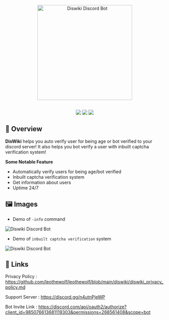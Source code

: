 <div align="center">
  <br>
  <img width = "300" src="https://raw.githubusercontent.com/leothewolf/leothewolf/main/diswiki/DiSWIKI%20Logo.png?token=GHSAT0AAAAAABVQG2MZA6HRHSYMLGKFNNBWYVEI2BQ" alt="Diswiki Discord Bot">
  <br>
</div>

<br>

<p align="center">
  <a href="https://discord.com/api/oauth2/authorize?client_id=985076613681119303&permissions=268561408&scope=bot" alt="Support Server">
        <img src="https://img.shields.io/static/v1?label=Invite&message=DisWiki&color=brightgreen" /></a>
  <a href="https://discord.gg/n4utnPjeWP" alt="Support Server">
        <img src="https://img.shields.io/badge/Discord-Support%20Server-7289da?logo=discord" /></a>
   <a href="https://www.buymeacoffee.com/leothewolf" alt="Support Us">
        <img src="https://img.shields.io/badge/Donate-Support%20Iko-orange" /></a>
</p>

## 🔎 Overview
**DisWiki** helps you auto verify user for being age or bot verified to your discord server! It also helps you bot verify a user with inbuilt captcha verification system!

**Some Notable Feature**
+ Automatically verify users for being age/bot verified
+ Inbuilt captcha verification system
+ Get information about users
+ Uptime 24/7

## 🖼️ Images

+ Demo of `-info` command
<img src="https://raw.githubusercontent.com/leothewolf/leothewolf/main/diswiki/img/userinfo.png" alt="Diswiki Discord Bot">

+ Demo of `inbuilt captcha verification` system
<img src="https://raw.githubusercontent.com/leothewolf/leothewolf/main/diswiki/img/ewqr.png" alt="Diswiki Discord Bot">

## 🔗 Links

Privacy Policy : https://github.com/leothewolf/leothewolf/blob/main/diswiki/diswiki_privacy_policy.md

Support Server : https://discord.gg/n4utnPjeWP

Bot Invite Link : https://discord.com/api/oauth2/authorize?client_id=985076613681119303&permissions=268561408&scope=bot
